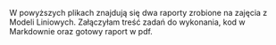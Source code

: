 W powyższych plikach znajdują się dwa raporty zrobione na zajęcia z Modeli Liniowych. 
Załączyłam treść zadań do wykonania, kod w Markdownie oraz gotowy raport w pdf.
